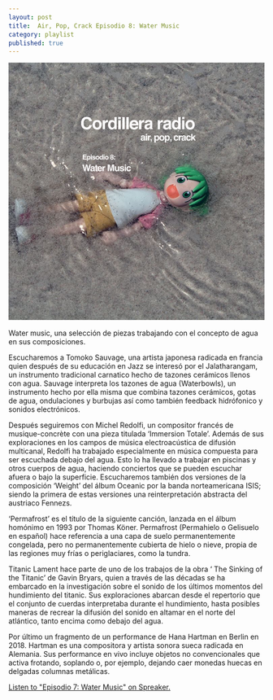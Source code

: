 ```yaml
---
layout: post
title:  Air, Pop, Crack Episodio 8: Water Music
category: playlist
published: true
---
```


![watermusic](/images/radio_water_music.jpg)

Water music, una selección de piezas trabajando con el concepto de agua en sus composiciones. 

Escucharemos a Tomoko Sauvage, una artista japonesa radicada en francia quien después de su educación en Jazz se interesó por el Jalatharangam, un instrumento tradicional carnatico hecho de tazones cerámicos llenos con agua. Sauvage interpreta los tazones de agua (Waterbowls), un instrumento hecho por ella misma que combina tazones cerámicos, gotas de agua, ondulaciones y burbujas así como también feedback hidrófonico y sonidos electrónicos.  

Después seguiremos con Michel Redolfi, un compositor francés de musique-concrète con una pieza titulada ‘Immersion Totale’. Además de sus exploraciones en los campos de música electroacústica de difusión multicanal, Redolfi ha trabajado especialmente en música compuesta para ser escuchada debajo del agua. Esto lo ha llevado a trabajar en piscinas y otros cuerpos de agua, haciendo conciertos que se pueden escuchar afuera o bajo la superficie. 
Escucharemos también dos versiones de la composición ‘Weight’ del álbum Oceanic por la banda norteamericana ISIS; siendo la primera de estas versiones una reinterpretación abstracta del austriaco Fennezs.

‘Permafrost’ es el título de la siguiente canción, lanzada en el álbum homónimo en 1993 por Thomas Köner. Permafrost (Permahielo o Gelisuelo en español) hace referencia a una capa de suelo permanentemente congelada, pero no permanentemente cubierta de hielo o nieve, propia de las regiones muy frías o periglaciares, como la tundra.

Titanic Lament hace parte de uno de los trabajos de la obra ‘ The Sinking of the Titanic’ de Gavin Bryars, quien a través de las décadas se ha embarcado en la investigación sobre el sonido de los últimos momentos del hundimiento del titanic. Sus exploraciones abarcan desde el repertorio que el conjunto de cuerdas interpretaba durante el hundimiento, hasta posibles maneras de recrear la difusión del sonido en altamar en el norte del atlántico, tanto encima como debajo del agua.

Por último un fragmento de un performance de Hana Hartman en Berlin en 2018. Hartman es una compositora y artista sonora sueca radicada en Alemania. Sus performance en vivo incluye objetos no convencionales que activa frotando, soplando o, por ejemplo, dejando caer monedas huecas en delgadas columnas metálicas.


<a class="spreaker-player" href="https://www.spreaker.com/user/cordilleraradio/watermusic" data-resource="episode_id=19069383" data-theme="light" data-autoplay="false" data-playlist="false" data-cover="https://d3wo5wojvuv7l.cloudfront.net/images.spreaker.com/original/30adaa286c201ac7dba86505062530bb.jpg" data-width="100%" data-height="400px">Listen to "Episodio 7: Water Music" on Spreaker.</a><script async src="https://widget.spreaker.com/widgets.js"></script>
